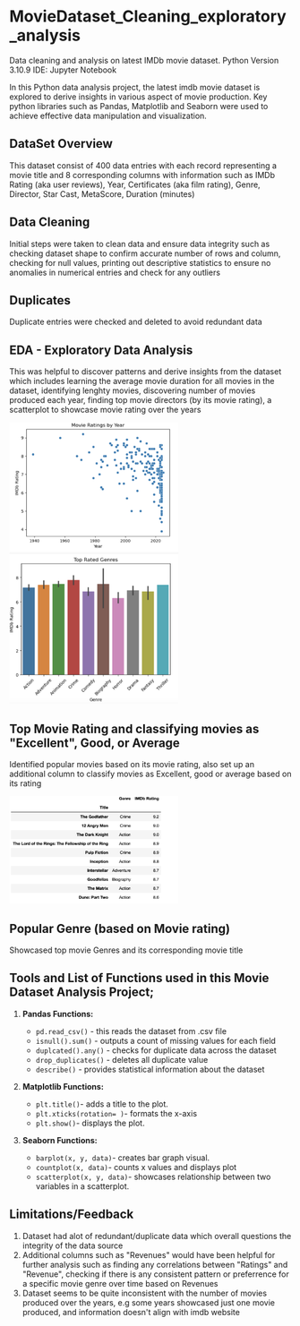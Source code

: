 # MovieDataset_Cleaning_exploratory_analysis
Data cleaning and analysis on latest IMDb movie dataset.
Python Version 3.10.9 IDE: Jupyter Notebook

In this Python data analysis project, the latest imdb movie dataset is explored to derive insights in various aspect of movie production. Key python libraries such as Pandas, Matplotlib and Seaborn were used to achieve effective data manipulation and visualization.

## DataSet Overview

This dataset consist of 400 data entries with each record representing a movie title and 8 corresponding columns with information such as IMDb Rating (aka user reviews), Year, Certificates (aka film rating), Genre, Director, Star Cast, MetaScore, Duration (minutes)

## Data Cleaning

Initial steps were taken to clean data and ensure data integrity such as checking dataset shape to confirm accurate number of rows and column, checking for null values, printing out descriptive statistics to ensure no anomalies in numerical entries and check for any outliers

## Duplicates

Duplicate entries were checked and deleted to avoid redundant data

## EDA - Exploratory Data Analysis

This was helpful to discover patterns and derive insights from the dataset which includes learning the average movie duration for all movies in the dataset, identifying lenghty movies, discovering number of movies produced each year, finding top movie directors (by its movie rating), a scatterplot to showcase movie rating over the years

<img src="https://github.com/Ugo90s/movieDataset_Cleaning_exploratory_analysis/blob/main/movie_rating_byYear.png" width=60% height=50%>

<img src="https://github.com/Ugo90s/movieDataset_Cleaning_exploratory_analysis/blob/main/top_movieGenre.png" width=60% height=50%>


## Top Movie Rating and classifying movies as "Excellent", Good, or Average

Identified popular movies based on its movie rating, also set up an additional column to classify movies as Excellent, good or average based on its rating

<img src="https://github.com/Ugo90s/movieDataset_Cleaning_exploratory_analysis/blob/main/Top_moviesByRating.png" width=60% height=50%>

## Popular Genre (based on Movie rating)

Showcased top movie Genres and its corresponding movie title

## Tools and List of Functions used in this Movie Dataset Analysis Project;

1. **Pandas Functions:**
   - `pd.read_csv()` - this reads the dataset from .csv file
   - `isnull().sum()` - outputs a count of missing values for each field
   - `duplcated().any()` - checks for duplicate data across the dataset
   - `drop_duplicates()` - deletes all duplicate value
   - `describe()` - provides statistical information about the dataset
    
2. **Matplotlib Functions:**
   - `plt.title()`- adds a title to the plot.
   - `plt.xticks(rotation= )`- formats the x-axis
   - `plt.show()`- displays the plot.

3. **Seaborn Functions:**
   - `barplot(x, y, data)`- creates bar graph visual.
   - `countplot(x, data)`- counts x values and displays plot
   - `scatterplot(x, y, data)`- showcases relationship between two variables in a scatterplot.
  
## Limitations/Feedback

1. Dataset had alot of redundant/duplicate data which overall questions the integrity of the data source
2. Additional columns such as "Revenues" would have been helpful for further analysis such as finding any correlations between "Ratings" and "Revenue", checking if there is any consistent pattern or preferrence for a specific movie genre over time based on Revenues
3. Dataset seems to be quite inconsistent with the number of movies produced over the years, e.g some years showcased just one movie produced, and information doesn't align with imdb website
